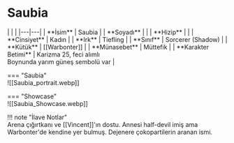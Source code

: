 # Saubia   
  
<div class="grid" markdown>  
|  |  |  
|---|---|  
| **İsim** | Saubia |  
| **Soyadı** |  |  
| **Hizip** |  |  
| **Cinsiyet** | Kadın |  
| **Irk** | Tiefling |  
| **Sınıf** | Sorcerer (Shadow) |  
| **Kütük** | [[Warbonter]] |  
| **Münasebet** | Müttefik |  
| **Karakter Betimi** | Karizma 25, feci alımlı<br>Boynunda yarım güneş sembolü var |  
  
=== "Saubia"  
	![[Saubia_portrait.webp]]  
  
=== "Showcase"  
	![[Saubia_Showcase.webp]]  
  
</div>  
  
!!! note "İlave Notlar"  
	Arena çığırtkanı ve [[Vincent]]'ın dostu. Annesi half-devil imiş ama Warbonter'de kendine yer bulmuş. Dejenere çokopartilerin aranan ismi.  
